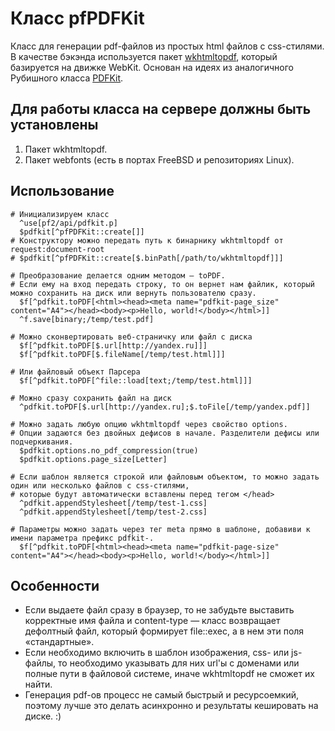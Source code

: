 # Класс pfPDFKit

Класс для генерации pdf-файлов из простых html файлов с css-стилями. В качестве бэкэнда используется пакет [wkhtmltopdf](https://wkhtmltopdf.org/), который базируется на движке WebKit. Основан на идеях из аналогичного Рубишного класса [PDFKit](https://github.com/pdfkit/pdfkit).

## Для работы класса на сервере должны быть установлены

1. Пакет wkhtmltopdf.
2. Пакет webfonts (есть в портах FreeBSD и репозиториях Linux).

## Использование

    # Инициализируем класс
      ^use[pf2/api/pdfkit.p]
      $pdfkit[^pfPDFKit::create[]]
    # Конструктору можно передать путь к бинарнику wkhtmltopdf от request:document-root
    # $pdfkit[^pfPDFKit::create[$.binPath[/path/to/wkhtmltopdf]]]

    # Преобразование делается одним методом — toPDF.
    # Если ему на вход передать строку, то он вернет нам файлик, который можно сохранить на диск или вернуть пользователю сразу.
      $f[^pdfkit.toPDF[<html><head><meta name="pdfkit-page_size" content="A4"></head><body><p>Hello, world!</body></html>]]
      ^f.save[binary;/temp/test.pdf]

    # Можно сконвертировать веб-страничку или файл с диска
      $f[^pdfkit.toPDF[$.url[http://yandex.ru]]]
      $f[^pdfkit.toPDF[$.fileName[/temp/test.html]]]

    # Или файловый объект Парсера
      $f[^pdfkit.toPDF[^file::load[text;/temp/test.html]]]

    # Можно сразу сохранить файл на диск
      ^pdfkit.toPDF[$.url[http://yandex.ru];$.toFile[/temp/yandex.pdf]]

    # Можно задать любую опцию wkhtmltopdf через свойство options.
    # Опции задаются без двойных дефисов в начале. Разделители дефисы или подчеркивания.
      $pdfkit.options.no_pdf_compression(true)
      $pdfkit.options.page_size[Letter]

    # Если шаблон является строкой или файловым объектом, то можно задать один или несколько файлов с css-стилями,
    # которые будут автоматически вставлены перед тегом </head>
      ^pdfkit.appendStylesheet[/temp/test-1.css]
      ^pdfkit.appendStylesheet[/temp/test-2.css]

    # Параметры можно задать через тег meta прямо в шаблоне, добавиви к имени параметра префикс pdfkit-.
      $f[^pdfkit.toPDF[<html><head><meta name="pdfkit-page-size" content="A4"></head><body><p>Hello, world!</body></html>]]


## Особенности

* Если выдаете файл сразу в браузер, то не забудьте выставить корректные имя файла и content-type — класс возвращает дефолтный файл, который формирует file::exec, а в нем эти поля «стандартные».
* Если необходимо включить в шаблон изображения, css- или js-файлы, то необходимо указывать для них url'ы с доменами или полные пути в файловой системе, иначе wkhtmltopdf не сможет их найти.
* Генерация pdf-ов процесс не самый быстрый и ресурсоемкий, поэтому лучше это делать асинхронно и результаты кешировать на диске. :)
